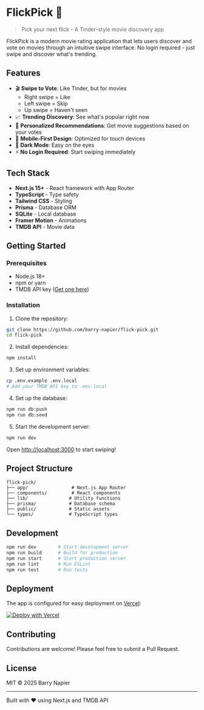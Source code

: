 # FlickPick 🍿

> Pick your next flick - A Tinder-style movie discovery app

FlickPick is a modern movie rating application that lets users discover and vote on movies through an intuitive swipe interface. No login required - just swipe and discover what's trending.

## Features

- 🎬 **Swipe to Vote**: Like Tinder, but for movies
  - Right swipe = Like
  - Left swipe = Skip
  - Up swipe = Haven't seen
- 📈 **Trending Discovery**: See what's popular right now
- 🎯 **Personalized Recommendations**: Get movie suggestions based on your votes
- 📱 **Mobile-First Design**: Optimized for touch devices
- 🌙 **Dark Mode**: Easy on the eyes
- ⚡ **No Login Required**: Start swiping immediately

## Tech Stack

- **Next.js 15+** - React framework with App Router
- **TypeScript** - Type safety
- **Tailwind CSS** - Styling
- **Prisma** - Database ORM
- **SQLite** - Local database
- **Framer Motion** - Animations
- **TMDB API** - Movie data

## Getting Started

### Prerequisites

- Node.js 18+
- npm or yarn
- TMDB API key ([Get one here](https://www.themoviedb.org/settings/api))

### Installation

1. Clone the repository:
```bash
git clone https://github.com/barry-napier/flick-pick.git
cd flick-pick
```

2. Install dependencies:
```bash
npm install
```

3. Set up environment variables:
```bash
cp .env.example .env.local
# Add your TMDB API key to .env.local
```

4. Set up the database:
```bash
npm run db:push
npm run db:seed
```

5. Start the development server:
```bash
npm run dev
```

Open [http://localhost:3000](http://localhost:3000) to start swiping!

## Project Structure

```
flick-pick/
├── app/                # Next.js App Router
├── components/         # React components
├── lib/               # Utility functions
├── prisma/            # Database schema
├── public/            # Static assets
└── types/             # TypeScript types
```

## Development

```bash
npm run dev        # Start development server
npm run build      # Build for production
npm run start      # Start production server
npm run lint       # Run ESLint
npm run test       # Run tests
```

## Deployment

The app is configured for easy deployment on [Vercel](https://vercel.com):

[![Deploy with Vercel](https://vercel.com/button)](https://vercel.com/new/clone?repository-url=https%3A%2F%2Fgithub.com%2Fbarry-napier%2Fflick-pick)

## Contributing

Contributions are welcome! Please feel free to submit a Pull Request.

## License

MIT © 2025 Barry Napier

---

Built with ❤️ using Next.js and TMDB API